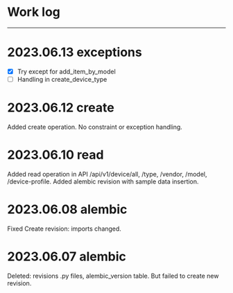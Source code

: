 # Work log

---

# 2023.06.13 exceptions 
- [x] Try except for add_item_by_model
- [ ] Handling in create_device_type

# 2023.06.12 create
Added create operation. No constraint or exception handling.

# 2023.06.10 read
Added read operation in API /api/v1/device/all, /type, /vendor, /model, /device-profile.
Added alembic revision with sample data insertion.


# 2023.06.08 alembic
Fixed Create revision: imports changed.


# 2023.06.07 alembic
Deleted: revisions .py files, alembic_version table.
But failed to create new revision. 
